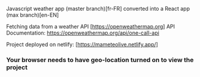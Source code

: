 Javascript weather app (master branch)[fr-FR] converted into a React app (max branch)[en-EN]

Fetching data from a weather API [https://openweathermap.org]
API Documentation: https://openweathermap.org/api/one-call-api

Project deployed on netlify: [https://mameteolive.netlify.app/]

### Your browser needs to have geo-location turned on to view the project ###

